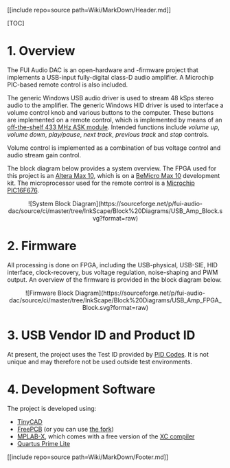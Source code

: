 [[include repo=source path=Wiki/MarkDown/Header.md]]

[TOC]

# 1. Overview

The FUI Audio DAC is an open-hardware and -firmware project that implements a USB-input fully-digital class-D audio amplifier.  A Microchip PIC-based remote control is also included.

The generic Windows USB&nbsp;audio driver is used to stream 48&nbsp;kSps&nbsp;stereo audio to the amplifier.  The generic Windows&nbsp;HID driver is used to interface a volume control knob and various buttons to the computer.  These buttons are implemented on a remote control, which is implemented by means of an [off-the-shelf 433&nbsp;MHz ASK module](http://www.communica.co.za/Catalog/Details/P1929638763).  Intended functions include *volume up*, *volume down*, *play/pause*, *next track*, *previous track* and *stop* controls.

Volume control is implemented as a combination of bus voltage control and audio stream gain control.

The block diagram below provides a system overview.  The FPGA used for this project is an [Altera Max 10](https://www.altera.com/products/fpga/max-series/max-10/overview.html), which is on a [BeMicro Max 10](https://www.arrow.com/en/products/bemicromax10/arrow-development-tools) development kit.  The microprocessor used for the remote control is a [Microchip PIC16F676](http://www.microchip.com/wwwproducts/en/PIC16F676).

<center markdown>![System Block Diagram](https://sourceforge.net/p/fui-audio-dac/source/ci/master/tree/InkScape/Block%20Diagrams/USB_Amp_Block.svg?format=raw)</center>

# 2. Firmware

All processing is done on FPGA, including the USB-physical, USB-SIE, HID interface, clock-recovery, bus voltage regulation, noise-shaping and PWM output.  An overview of the firmware is provided in the block diagram below.

<center markdown>![Firmware Block Diagram](https://sourceforge.net/p/fui-audio-dac/source/ci/master/tree/InkScape/Block%20Diagrams/USB_Amp_FPGA_Block.svg?format=raw)</center>

# 3. USB Vendor ID and Product ID

At present, the project uses the Test ID provided by [PID Codes](http://pid.codes/1209/0001).  It is not unique and may therefore not be used outside test environments.

# 4. Development Software

The project is developed using:

- [TinyCAD](https://sourceforge.net/projects/tinycad/)
- [FreePCB](http://freepcb.com/) (or you can use [the fork](https://bitbucket.org/mplough/freepcb/wiki/Home))
- [MPLAB-X](http://www.microchip.com/mplab/mplab-x-ide), which comes with a free version of the [XC&nbsp;compiler](http://www.microchip.com/mplab/compilers)
- [Quartus Prime Lite](https://www.altera.com/products/design-software/fpga-design/quartus-prime/overview.html)

[[include repo=source path=Wiki/MarkDown/Footer.md]]

